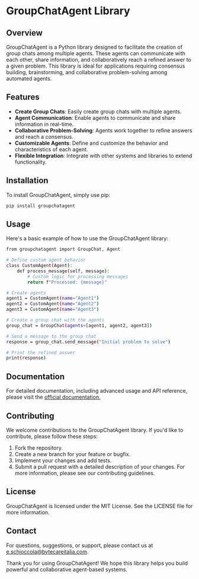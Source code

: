 # GroupChatAgent Library

## Overview

GroupChatAgent is a Python library designed to facilitate the creation of group chats among multiple agents. These agents can communicate with each other, share information, and collaboratively reach a refined answer to a given problem. This library is ideal for applications requiring consensus building, brainstorming, and collaborative problem-solving among automated agents.

## Features

- **Create Group Chats**: Easily create group chats with multiple agents.
- **Agent Communication**: Enable agents to communicate and share information in real-time.
- **Collaborative Problem-Solving**: Agents work together to refine answers and reach a consensus.
- **Customizable Agents**: Define and customize the behavior and characteristics of each agent.
- **Flexible Integration**: Integrate with other systems and libraries to extend functionality.

## Installation

To install GroupChatAgent, simply use pip:

```bash
pip install groupchatagent
```

## Usage

Here's a basic example of how to use the GroupChatAgent library:

```bash
from groupchatagent import GroupChat, Agent

# Define custom agent behavior
class CustomAgent(Agent):
    def process_message(self, message):
        # Custom logic for processing messages
        return f"Processed: {message}"

# Create agents
agent1 = CustomAgent(name="Agent1")
agent2 = CustomAgent(name="Agent2")
agent3 = CustomAgent(name="Agent3")

# Create a group chat with the agents
group_chat = GroupChat(agents=[agent1, agent2, agent3])

# Send a message to the group chat
response = group_chat.send_message("Initial problem to solve")

# Print the refined answer
print(response)
```

## Documentation

For detailed documentation, including advanced usage and API reference, please visit the [official documentation.](pidetto.com)

## Contributing

We welcome contributions to the GroupChatAgent library. If you'd like to contribute, please follow these steps:

1. Fork the repository.
2. Create a new branch for your feature or bugfix.
3. Implement your changes and add tests.
4. Submit a pull request with a detailed description of your changes.
For more information, please see our contributing guidelines.

## License
GroupChatAgent is licensed under the MIT License. See the LICENSE file for more information.

## Contact
For questions, suggestions, or support, please contact us at e.schioccola@bytecareitalia.com.

Thank you for using GroupChatAgent! We hope this library helps you build powerful and collaborative agent-based systems.